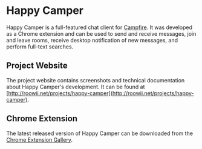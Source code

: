 # Happy Camper

Happy Camper is a full-featured chat client for [Campfire](http://campfirenow.com). It was developed as a Chrome extension and can be used to send and receive messages, join and leave rooms, receive desktop notification of new messages, and perform full-text searches.

## Project Website

The project website contains screenshots and technical documentation about Happy Camper's development. It can be found at [http://roowii.net/projects/happy-camper](http://roowii.net/projects/happy-camper).

## Chrome Extension

The latest released version of Happy Camper can be downloaded from the [Chrome Extension Gallery](https://chrome.google.com/extensions/detail/coimkphjagggmdkinhgjanjkekcjmpoe).